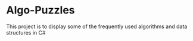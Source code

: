 # Algo-Puzzles
This project is to display some of the frequently used algorithms and data structures in C#
